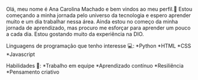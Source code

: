Olá, meu nome é Ana Carolina Machado e bem vindos ao meu perfil.💖
Estou começando a minha jornada pelo universo da tecnologia e espero aprender muito e um dia trabalhar nessa área.
Ainda estou no começo da minha jornada de aprendizado, mas procuro me esforçar para aprender um pouco a cada dia. Estou gostando muito da experiência na DIO.

Linguagens de programação que tenho interesse 💻:
*Python
*HTML
*CSS
*Javascript 

Habilidades 🚀:
*Trabalho em equipe 
*Aprendizado contínuo
*Resiliência 
*Pensamento criativo 
